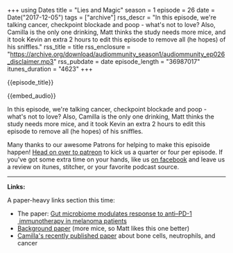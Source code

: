 +++
using Dates
title = "Lies and Magic"
season = 1
episode = 26
date = Date("2017-12-05")
tags = ["archive"]
rss_descr = "In this episode, we're talking cancer, checkpoint blockade and poop - what's not to love? Also, Camilla is the only one drinking, Matt thinks the study needs more mice, and it took Kevin an extra 2 hours to edit this episode to remove all (he hopes) of his sniffles."
rss_title = title
rss_enclosure = "https://archive.org/download/audiommunity_season1/audiommunity_ep026_disclaimer.mp3"
rss_pubdate = date
episode_length = "36987017"
itunes_duration = "4623"
+++

{{episode_title}}

{{embed_audio}}

In this episode, we're talking cancer, checkpoint blockade and poop - what's not to love? Also, Camilla is the only one drinking, Matt thinks the study needs more mice, and it took Kevin an extra 2 hours to edit this episode to remove all (he hopes) of his sniffles.

Many thanks to our awesome Patrons for helping to make this episoide happen! [Head on over to patreon](http://patreon.com/audiommunity) to kick us a quarter or four per episode. If you've got some extra time on your hands, like us [on facebook](http://facebook.com/audiommunity) and leave us a review on itunes, stitcher, or your favorite podcast source.

---

**Links:**

A paper-heavy links section this time:

- The paper: [Gut microbiome modulates response to anti–PD-1  immunotherapy in melanoma patients](https://doi.org/10.1126/science.aan4236)
- [Background paper](https://www.ncbi.nlm.nih.gov/pubmed/26541606) (more mice, so Matt likes this one better)
- [Camilla's recently published paper](http://doi.org/10.1126/science.aal5081) about bone cells, neutrophils, and cancer
